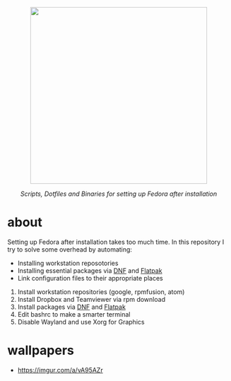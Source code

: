 <p align="center">
  <img height=400" src="/home/fuad/Pictures/scr-vim.png">
</p>

<p align="center">
  <i>Scripts, Dotfiles and Binaries for setting up Fedora after installation</i>
</p>

# about
Setting up Fedora after installation takes too much time. 
In this repository I try to solve some overhead by automating:
- Installing workstation reposotories
- Installing essential packages via [DNF](https://github.com/thevenus/fedora-setup-private/blob/master/PackageLists/dnfs) and [Flatpak](https://github.com/thevenus/fedora-setup-private/blob/master/PackageLists/flatpaks)
- Link configuration files to their appropriate places

1. Install workstation repositories (google, rpmfusion, atom)
2. Install Dropbox and Teamviewer via rpm download
3. Install packages via [DNF](https://github.com/thevenus/fedora-setup-private/blob/master/PackageLists/dnfs) and [Flatpak](https://github.com/thevenus/fedora-setup-private/blob/master/PackageLists/flatpaks) 
4. Edit bashrc to make a smarter terminal
5. Disable Wayland and use Xorg for Graphics

# wallpapers
- https://imgur.com/a/vA95AZr
